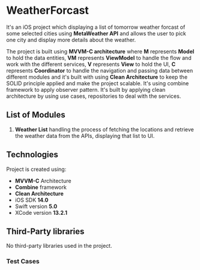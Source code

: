 # WeatherForcast

It's an iOS project which displaying a list of tomorrow weather forcast of some selected cities using **MetaWeather API** and allows the user to pick one  city and display more details about the weather.

The project is built using **MVVM-C architecture** where **M** represents **Model** to hold the data entities, **VM** represents **ViewModel** to handle the flow and work with the different services, **V** represents **View** to hold the UI, **C** represents **Coordinator** to handle the navigation and passing data between different modules and it's built with using **Clean Architecture** to keep the SOLID principle applied and make the project scalable.
It's using combine framework to apply observer pattern.
It's built by applying clean architecture by using use cases, repositories to deal with the services.


## List of Modules
1. **Weather List** handling the process of fetching the locations and retrieve the weather data from the APIs, displaying that list to UI.

## Technologies

Project is created using:

* **MVVM-C** Architecture
* **Combine** framework
* **Clean Architecture**
* iOS SDK **14.0**
* Swift version **5.0**
* XCode version **13.2.1**

## Third-Party libraries
No third-party libraries used in the project.

### Test Cases

